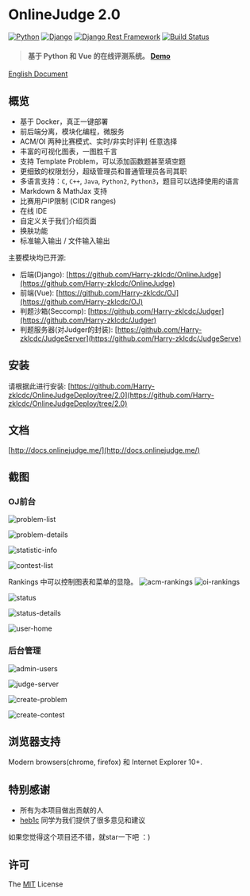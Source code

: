 # OnlineJudge 2.0

[![Python](https://img.shields.io/badge/python-3.6.2-blue.svg?style=flat-square)](https://www.python.org/downloads/release/python-362/)
[![Django](https://img.shields.io/badge/django-1.11.4-blue.svg?style=flat-square)](https://www.djangoproject.com/)
[![Django Rest Framework](https://img.shields.io/badge/django_rest_framework-3.4.0-blue.svg?style=flat-square)](http://www.django-rest-framework.org/)
[![Build Status](https://travis-ci.org/Harry-zklcdc/OnlineJudge.svg?branch=master)](https://travis-ci.org/Harry-zklcdc/OnlineJudge)

> #### 基于 Python 和 Vue 的在线评测系统。 [Demo](http://www.yangzheng.com.cn:84)

[English Document](README.md)

## 概览

- 基于 Docker，真正一键部署
- 前后端分离，模块化编程，微服务
- ACM/OI 两种比赛模式、实时/非实时评判 任意选择
- 丰富的可视化图表，一图胜千言
- 支持 Template Problem，可以添加函数题甚至填空题
- 更细致的权限划分，超级管理员和普通管理员各司其职
- 多语言支持：`C`, `C++`, `Java`, `Python2`, `Python3`，题目可以选择使用的语言
- Markdown & MathJax 支持
- 比赛用户IP限制 (CIDR ranges)
- 在线 IDE
- 自定义关于我们介绍页面
- 换肤功能
- 标准输入输出 / 文件输入输出

主要模块均已开源:

- 后端(Django): [https://github.com/Harry-zklcdc/OnlineJudge](https://github.com/Harry-zklcdc/OnlineJudge)
- 前端(Vue): [https://github.com/Harry-zklcdc/OJ](https://github.com/Harry-zklcdc/OJ)
- 判题沙箱(Seccomp): [https://github.com/Harry-zklcdc/Judger](https://github.com/Harry-zklcdc/Judger)
- 判题服务器(对Judger的封装): [https://github.com/Harry-zklcdc/JudgeServer](https://github.com/Harry-zklcdc/JudgeServe)

## 安装

请根据此进行安装:  [https://github.com/Harry-zklcdc/OnlineJudgeDeploy/tree/2.0](https://github.com/Harry-zklcdc/OnlineJudgeDeploy/tree/2.0)

## 文档

[http://docs.onlinejudge.me/](http://docs.onlinejudge.me/)

## 截图

### OJ前台

![problem-list](https://user-images.githubusercontent.com/20637881/33372506-402022e4-d539-11e7-8e64-6656f8ceb75a.png)

![problem-details](https://user-images.githubusercontent.com/20637881/33372507-4061a782-d539-11e7-8835-076ddae6b529.png)

![statistic-info](https://user-images.githubusercontent.com/20637881/33372508-40a0c6ce-d539-11e7-8d5e-024541b76750.png)

![contest-list](https://user-images.githubusercontent.com/20637881/33372509-40d880dc-d539-11e7-9eba-1f08dcb6b9a0.png)

Rankings 中可以控制图表和菜单的显隐。
![acm-rankings](https://user-images.githubusercontent.com/20637881/33372510-41117f68-d539-11e7-9947-70e60bad3cf2.png)
![oi-rankings](https://user-images.githubusercontent.com/20637881/33372511-41d406fa-d539-11e7-9947-7a2a088785b0.png)

![status](https://user-images.githubusercontent.com/20637881/33372512-420ba240-d539-11e7-8645-594cac4a0b78.png)

![status-details](https://user-images.githubusercontent.com/20637881/33365523-787bd0ea-d523-11e7-953f-dacbf7a506df.png)

![user-home](https://user-images.githubusercontent.com/20637881/33365521-7842d808-d523-11e7-84c1-2e2aa0079f32.png)

### 后台管理

![admin-users](https://user-images.githubusercontent.com/20637881/33372516-42c34fda-d539-11e7-9f4e-5109477f83be.png)

![judge-server](https://user-images.githubusercontent.com/20637881/33372517-42faef9e-d539-11e7-9f17-df9be3583900.png)

![create-problem](https://user-images.githubusercontent.com/20637881/33372513-42472162-d539-11e7-8659-5497bf52dbea.png)

![create-contest](https://user-images.githubusercontent.com/20637881/33372514-428ab922-d539-11e7-8f68-da55dedf3ad3.png)

## 浏览器支持

Modern browsers(chrome, firefox) 和 Internet Explorer 10+.

## 特别感谢

- 所有为本项目做出贡献的人
- [heb1c](https://github.com/hebicheng) 同学为我们提供了很多意见和建议

如果您觉得这个项目还不错，就star一下吧 ：)

## 许可

The [MIT](http://opensource.org/licenses/MIT) License
